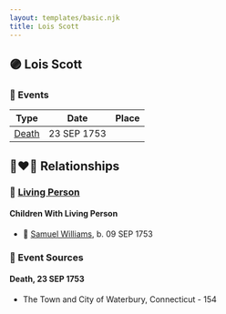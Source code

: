 ```yaml
---
layout: templates/basic.njk
title: Lois Scott
---
```

## 🟣 Lois Scott

### 📆 Events

Type | Date | Place
------ | ------ | ------
[Death](#event-6e367716-9a82-4426-b3fa-76399d9bd327) | 23 SEP 1753 |

## 👩‍❤️‍👨 Relationships

### 🔵 [Living Person](/people/5/55971024)

#### Children With Living Person
* 🔵 [Samuel Williams](/people/6/659680), b. 09 SEP 1753
### 📰 Event Sources

#### <a id="event-6e367716-9a82-4426-b3fa-76399d9bd327"></a> Death, 23 SEP 1753
* The Town and City of Waterbury, Connecticut  - 154